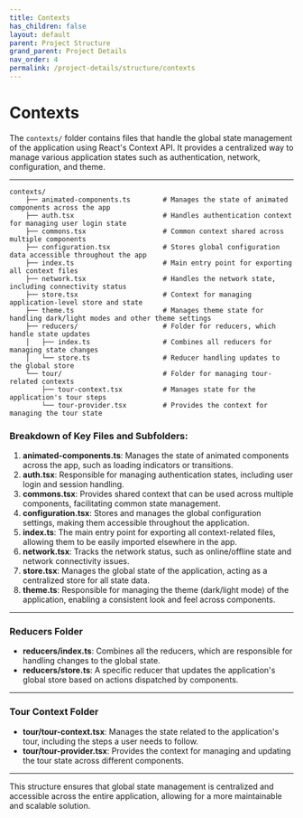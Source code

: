 ```yaml
---
title: Contexts
has_children: false
layout: default
parent: Project Structure
grand_parent: Project Details
nav_order: 4
permalink: /project-details/structure/contexts
---
```


# Contexts

The `contexts/` folder contains files that handle the global state management of the application using React's Context API. It provides a centralized way to manage various application states such as authentication, network, configuration, and theme.

---

```plaintext
contexts/
    ├── animated-components.ts        # Manages the state of animated components across the app
    ├── auth.tsx                      # Handles authentication context for managing user login state
    ├── commons.tsx                   # Common context shared across multiple components
    ├── configuration.tsx             # Stores global configuration data accessible throughout the app
    ├── index.ts                      # Main entry point for exporting all context files
    ├── network.tsx                   # Handles the network state, including connectivity status
    ├── store.tsx                     # Context for managing application-level store and state
    ├── theme.ts                      # Manages theme state for handling dark/light modes and other theme settings
    ├── reducers/                     # Folder for reducers, which handle state updates
    │   ├── index.ts                  # Combines all reducers for managing state changes
    │   └── store.ts                  # Reducer handling updates to the global store
    └── tour/                         # Folder for managing tour-related contexts
        ├── tour-context.tsx          # Manages state for the application's tour steps
        └── tour-provider.tsx         # Provides the context for managing the tour state
```

### Breakdown of Key Files and Subfolders:

1. **animated-components.ts**: Manages the state of animated components across the app, such as loading indicators or transitions.
2. **auth.tsx**: Responsible for managing authentication states, including user login and session handling.
3. **commons.tsx**: Provides shared context that can be used across multiple components, facilitating common state management.
4. **configuration.tsx**: Stores and manages the global configuration settings, making them accessible throughout the application.
5. **index.ts**: The main entry point for exporting all context-related files, allowing them to be easily imported elsewhere in the app.
6. **network.tsx**: Tracks the network status, such as online/offline state and network connectivity issues.
7. **store.tsx**: Manages the global state of the application, acting as a centralized store for all state data.
8. **theme.ts**: Responsible for managing the theme (dark/light mode) of the application, enabling a consistent look and feel across components.

---

### Reducers Folder

- **reducers/index.ts**: Combines all the reducers, which are responsible for handling changes to the global state.
- **reducers/store.ts**: A specific reducer that updates the application's global store based on actions dispatched by components.

---

### Tour Context Folder

- **tour/tour-context.tsx**: Manages the state related to the application's tour, including the steps a user needs to follow.
- **tour/tour-provider.tsx**: Provides the context for managing and updating the tour state across different components.

---

This structure ensures that global state management is centralized and accessible across the entire application, allowing for a more maintainable and scalable solution.
